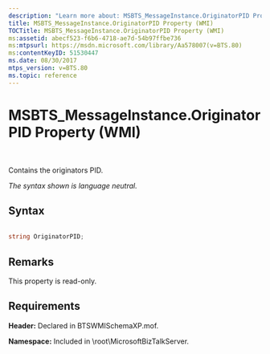 ```yaml
---
description: "Learn more about: MSBTS_MessageInstance.OriginatorPID Property (WMI)"
title: MSBTS_MessageInstance.OriginatorPID Property (WMI)
TOCTitle: MSBTS_MessageInstance.OriginatorPID Property (WMI)
ms:assetid: abecf523-f6b6-4718-ae7d-54b97ffbe736
ms:mtpsurl: https://msdn.microsoft.com/library/Aa578007(v=BTS.80)
ms:contentKeyID: 51530447
ms.date: 08/30/2017
mtps_version: v=BTS.80
ms.topic: reference
---
```


# MSBTS\_MessageInstance.OriginatorPID Property (WMI)

 

Contains the originators PID.

*The syntax shown is language neutral.*

## Syntax

```C#
  
string OriginatorPID;  
```

## Remarks

This property is read-only.

## Requirements

**Header:** Declared in BTSWMISchemaXP.mof.

**Namespace:** Included in \\root\\MicrosoftBizTalkServer.

